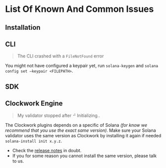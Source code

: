 # List Of Known And Common Issues

## Installation

## CLI
> The CLI crashed with a `FileNotFound` error

You might not have configured a keypair yet, run `solana-keygen` and `solana config set —keypair <FILEPATH>`.


## SDK




## Clockwork Engine
> My validator stopped after ⠚ Initializing..

The Clockwork plugins depends on a specific of Solana _(for know we recommend that you use the exact same version)_.
Make sure your Solana validator uses the same version as Clockwork by installing it again if needed `solana-install init x.y.z`.
- Check the [release notes](https://github.com/clockwork-xyz/clockwork/releases) in doubt.
- If you for some reason you cannot install the same version, please talk to us.
